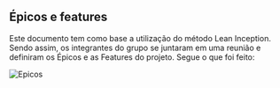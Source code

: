## Épicos e features

Este documento tem como base a utilização do método Lean Inception. Sendo assim, os integrantes do grupo se juntaram em 
uma reunião e definiram os Épicos e as Features do projeto. Segue o que foi feito:

![Epicos](https://github.com/fga-eps-mds/2023.1-PyAnalyticsGit/blob/main/docs/imagens/Epicos%20e%20Features.png)
